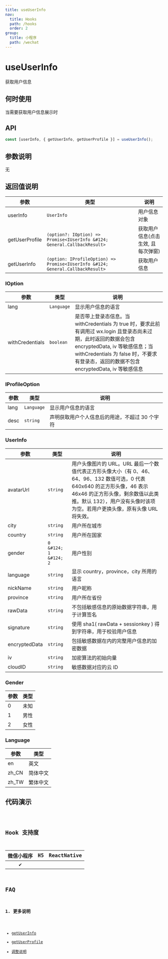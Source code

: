 ```yaml
---
title: useUserInfo
nav:
  title: Hooks
  path: /hooks
  order: 2
group:
  title: 小程序
  path: /wechat
---
```


# useUserInfo

获取用户信息

## 何时使用

当需要获取用户信息展示时

## API

```jsx | pure
const [userInfo, { getUserInfo, getUserProfile }] = useUserInfo();
```

## 参数说明

无

## 返回值说明

| 参数           | 类型                                                                           | 说明                               |
| -------------- | ------------------------------------------------------------------------------ | ---------------------------------- |
| userInfo       | `UserInfo`                                                                     | 用户信息对象                       |
| getUserProfile | `(option?: IOption) => Promise<IUserInfo &#124; General.CallbackResult>`       | 获取用户信息(点击生效, 且每次弹窗) |
| getUserInfo    | `(option: IProfileOption) => Promise<IUserInfo &#124; General.CallbackResult>` | 获取用户信息                       |

### IOption

| 参数            | 类型       | 说明                                                                                                                                                                                                                                            |
| --------------- | ---------- | ----------------------------------------------------------------------------------------------------------------------------------------------------------------------------------------------------------------------------------------------- |
| lang            | `Language` | 显示用户信息的语言                                                                                                                                                                                                                              |
| withCredentials | `boolean`  | 是否带上登录态信息。当 withCredentials 为 true 时，要求此前有调用过 wx.login 且登录态尚未过期，此时返回的数据会包含 encryptedData, iv 等敏感信息；当 withCredentials 为 false 时，不要求有登录态，返回的数据不包含 encryptedData, iv 等敏感信息 |

### IProfileOption

| 参数 | 类型       | 说明                                           |
| ---- | ---------- | ---------------------------------------------- |
| lang | `Language` | 显示用户信息的语言                             |
| desc | `string`   | 声明获取用户个人信息后的用途，不超过 30 个字符 |

### UserInfo

| 参数          | 类型                  | 说明                                                                                                                                                                                                                                         |
| ------------- | --------------------- | -------------------------------------------------------------------------------------------------------------------------------------------------------------------------------------------------------------------------------------------- |
| avatarUrl     | `string`              | 用户头像图片的 URL。URL 最后一个数值代表正方形头像大小（有 0、46、64、96、132 数值可选，0 代表 640x640 的正方形头像，46 表示 46x46 的正方形头像，剩余数值以此类推。默认 132），用户没有头像时该项为空。若用户更换头像，原有头像 URL 将失效。 |
| city          | `string`              | 用户所在城市                                                                                                                                                                                                                                 |
| country       | `string`              | 用户所在国家                                                                                                                                                                                                                                 |
| gender        | `0 &#124; 1 &#124; 2` | 用户性别                                                                                                                                                                                                                                     |
| language      | `string`              | 显示 country，province，city 所用的语言                                                                                                                                                                                                      |
| nickName      | `string`              | 用户昵称                                                                                                                                                                                                                                     |
| province      | `string`              | 用户所在省份                                                                                                                                                                                                                                 |
| rawData       | `string`              | 不包括敏感信息的原始数据字符串，用于计算签名                                                                                                                                                                                                 |
| signature     | `string`              | 使用 sha1( rawData + sessionkey ) 得到字符串，用于校验用户信息                                                                                                                                                                               |
| encryptedData | `string`              | 包括敏感数据在内的完整用户信息的加密数据                                                                                                                                                                                                     |
| iv            | `string`              | 加密算法的初始向量                                                                                                                                                                                                                           |
| cloudID       | `string`              | 敏感数据对应的云 ID                                                                                                                                                                                                                          |

### Gender

| 参数 | 类型 |
| ---- | ---- |
| 0    | 未知 |
| 1    | 男性 |
| 2    | 女性 |

### Language

| 参数  | 类型     |
| ----- | -------- |
| en    | 英文     |
| zh_CN | 简体中文 |
| zh_TW | 繁体中文 |

## 代码演示

<code src="@pages/useUserInfo" />

## Hook 支持度

| 微信小程序 | H5  | ReactNative |
| :--------: | :-: | :---------: |
|     ✔️     |     |             |

## FAQ

### 1. 更多说明

- [getUserInfo](https://developers.weixin.qq.com/miniprogram/dev/api/open-api/user-info/wx.getUserInfo.html)
- [getUserProfile](https://developers.weixin.qq.com/miniprogram/dev/api/open-api/user-info/wx.getUserProfile.html)
- [调整说明](https://developers.weixin.qq.com/community/develop/doc/000cacfa20ce88df04cb468bc52801)
